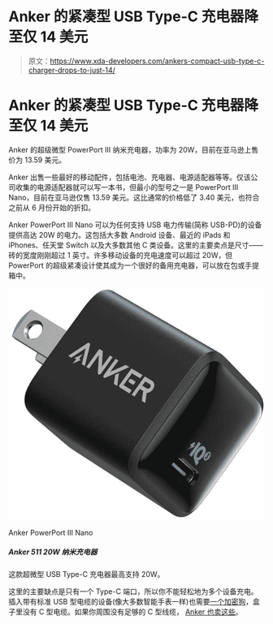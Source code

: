 # Anker 的紧凑型 USB Type-C 充电器降至仅 14 美元

> 原文：<https://www.xda-developers.com/ankers-compact-usb-type-c-charger-drops-to-just-14/>

# Anker 的紧凑型 USB Type-C 充电器降至仅 14 美元

Anker 的超级微型 PowerPort III 纳米充电器，功率为 20W，目前在亚马逊上售价为 13.59 美元。

Anker 出售一些最好的移动配件，包括电池、充电器、电源适配器等等。仅该公司收集的电源适配器就可以写一本书，但最小的型号之一是 PowerPort III Nano，目前在亚马逊仅售 13.59 美元。这比通常的价格低了 3.40 美元，也符合之前从 6 月份开始的折扣。

Anker PowerPort III Nano 可以为任何支持 USB 电力传输(简称 USB-PD)的设备提供高达 20W 的电力。这包括大多数 Android 设备、最近的 iPads 和 iPhones、任天堂 Switch 以及大多数其他 C 类设备。这里的主要卖点是尺寸——砖的宽度刚刚超过 1 英寸。许多移动设备的充电速度可以超过 20W，但 PowerPort 的超级紧凑设计使其成为一个很好的备用充电器，可以放在包或手提箱中。

 <picture>![This super-tiny USB Type-C charger supports up to 20W.](img/93633f224b089bd3cbe6505f7b97dfd6.png)</picture> 

Anker PowerPort III Nano

##### Anker 511 20W 纳米充电器

这款超微型 USB Type-C 充电器最高支持 20W。

这里的主要缺点是只有一个 Type-C 端口，所以你不能轻松地为多个设备充电。插入带有标准 USB 型电缆的设备(像大多数智能手表一样)也需要[一个加密狗](https://www.amazon.com/AmazonBasics-Type-C-Gen1-Female-Adapter/dp/B01GGKYXVE?tag=xda-209qf63-20&ascsubtag=UUxdaUeUpU4476&asc_refurl=https%3A%2F%2Fwww.xda-developers.com%2Fankers-compact-usb-type-c-charger-drops-to-just-14%2F&asc_campaign=Short-Term)，盒子里没有 C 型电缆。如果你周围没有足够的 C 型线缆， [Anker 也卖这些](https://www.amazon.com/Anker-Powerline-Certified-Delivery-Chromebook/dp/B085HN59D3?tag=xda-209qf63-20&ascsubtag=UUxdaUeUpU4476&asc_refurl=https%3A%2F%2Fwww.xda-developers.com%2Fankers-compact-usb-type-c-charger-drops-to-just-14%2F&asc_campaign=Short-Term)。